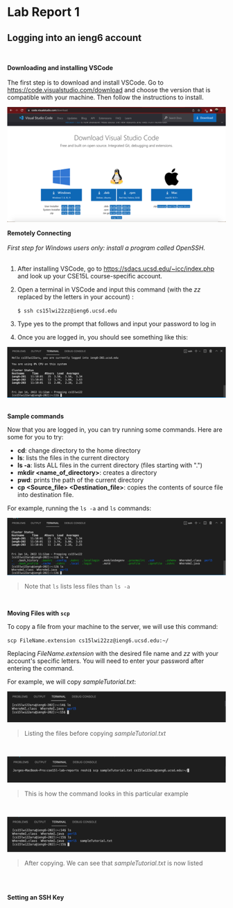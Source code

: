 
# Lab Report 1 <br />
## Logging into an ieng6  account <br />
<br />



**Downloading and installing VSCode** <br />
<br />
The first step is to download and install VSCode. Go to https://code.visualstudio.com/download and choose the version that is compatible with your machine. Then follow the instructions to install.

![Image](vscode.png) <br />


**Remotely Connecting** <br />
<br />
*First step for Windows users only: install a program called OpenSSH.* <br />
 <br />
1. After installing VSCode, go to https://sdacs.ucsd.edu/~icc/index.php and look up your CSE15L course-specific account.

2. Open a terminal in VSCode and input this command (with the *zz* replaced by the letters in your account) :

   `$ ssh cs15lwi22zz@ieng6.ucsd.edu`
3. Type yes to the prompt that follows and input your password to log in 

4. Once you are logged in, you should see something like this:

![Image](terminal1.png) <br />
<br />

**Sample commands** <br />

Now that you are logged in, you can try running some commands. Here are some for you to try:

* **cd**: change directory to the home directory
* **ls**: lists the files in the current directory
* **ls -a**: lists ALL files in the current directory (files starting with ".")
* **mkdir <name_of_directory>**: creates a directory
* **pwd**:  prints the path of the current directory
* **cp <Source_file> <Destination_file>**: copies the contents of source file into destination file.

For example, running the `ls -a` and `ls` commands:

![Image](ls.png)
>Note that `ls` lists less files than `ls -a `

<br />


**Moving Files with `scp`**

To copy a file from your machine to the server, we will use this command:

`scp FileName.extension cs15lwi22zz@ieng6.ucsd.edu:~/`

Replacing *FileName.extension* with the desired file name and *zz* with your account's specific letters. You will need to enter your password after entering the command.

For example, we will copy *sampleTutorial.txt*:

![Image](beforeCopy.png)
>Listing the files before copying *sampleTutorial.txt*

<br />

![Image](copyCommand.png)
>This is how the command looks in this particular example

<br />

![Image](afterCopy.png)
>After copying. We can see that *sampleTutorial.txt* is now listed

<br />
<br />

**Setting an SSH Key**

















	